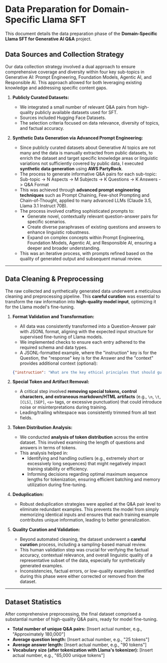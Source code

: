 # Data Preparation for Domain-Specific Llama SFT

This document details the data preparation phase of the **Domain-Specific Llama SFT for Generative AI Q&A** project.

## Data Sources and Collection Strategy

Our data collection strategy involved a dual approach to ensure comprehensive coverage and diversity within four key sub-topics in Generative AI: Prompt Engineering, Foundation Models, Agentic AI, and Responsible AI. This approach allowed for both leveraging existing knowledge and addressing specific content gaps.

1.  **Publicly Curated Datasets:**
    * We integrated a small number of relevant Q&A pairs from high-quality publicly available datasets used for SFT.
    * Sources included Hugging Face Datasets.
    * The selection criteria focused on data relevance, diversity of topics, and factual accuracy.

2.  **Synthetic Data Generation via Advanced Prompt Engineering:**
    * Since publicly curated datasets about Generative AI topics are not many and the data is manually extracted from public datasets, to enrich the dataset and target specific knowledge areas or linguistic variations not sufficiently covered by public data, I executed **synthetic data generation** using **AWS PartyRock**.
    * The process to generate informative Q&A pairs for each sub-topic: Sub-topic -> N Aspects -> M Subjects -> K Questions -> K Answers -> Q&A Format 
    * This was achieved through **advanced prompt engineering techniques** such as Prompt Chaining, Few-shot Prompting and Chain-of-Thought, applied to many advanced LLMs (Claude 3.5, Llama 3.1 Instruct 70B).
    * The process involved crafting sophisticated prompts to:
        * Generate novel, contextually relevant question-answer pairs for specific scenarios.
        * Create diverse paraphrases of existing questions and answers to enhance linguistic robustness.
        * Expand on complex concepts within Prompt Engineering, Foundation Models, Agentic AI, and Responsible AI, ensuring a deeper and broader understanding.
    * This was an iterative process, with prompts refined based on the quality of generated output and subsequent manual review.

---
## Data Cleaning & Preprocessing

The raw collected and synthetically generated data underwent a meticulous cleaning and preprocessing pipeline. This **careful curation** was essential to transform the raw information into **high-quality model input**, optimizing it for the Llama model's fine-tuning.

1.  **Format Validation and Transformation:**
    * All data was consistently transformed into a Question-Answer pair with JSONL format, aligning with the expected input structure for supervised fine-tuning of Llama models.
    * We implemented checks to ensure each entry adhered to the required schema and data types.
    * A JSONL-formatted example, where the "instruction" key is for the Question, the "response" key is for the Answer and the "context" provides additional context (optional): 
    ```json
    {"instruction": "What are the key ethical principles that should guide the development of responsible AI systems?", "context":"", "response":"Responsible AI development should be guided by principles including transparency, fairness, accountability, privacy protection, human oversight, non-maleficence (avoiding harm), beneficence (promoting good), and respect for human autonomy. These principles ensure AI systems serve humanity's best interests while minimizing potential risks."}

2.  **Special Token and Artifact Removal:**
    * A critical step involved **removing special tokens, control characters, and extraneous markdown/HTML artifacts** (e.g., `\n`, `\t`, `[CLS]`, `[SEP]`, `<a>` tags, or excessive punctuation) that could introduce noise or misinterpretations during training.
    * Leading/trailing whitespace was consistently trimmed from all text fields.

3.  **Token Distribution Analysis:**
    * We conducted **analysis of token distribution** across the entire dataset. This involved examining the length of questions and answers in terms of tokens.
    * This analysis helped in:
        * Identifying and handling outliers (e.g., extremely short or excessively long sequences) that might negatively impact training stability or efficiency.
        * Informing decisions regarding optimal maximum sequence lengths for tokenization, ensuring efficient batching and memory utilization during fine-tuning.

4.  **Deduplication:**
    * Robust deduplication strategies were applied at the Q&A pair level to eliminate redundant examples. This prevents the model from simply memorizing identical inputs and ensures that each training example contributes unique information, leading to better generalization.

5.  **Quality Curation and Validation:**
    * Beyond automated cleaning, the dataset underwent a **careful curation** process, including a sampling-based manual review.
    * This human validation step was crucial for verifying the factual accuracy, contextual relevance, and overall linguistic quality of a representative subset of the data, especially for synthetically generated examples.
    * Inconsistencies, factual errors, or low-quality examples identified during this phase were either corrected or removed from the dataset.

---

## Dataset Statistics

After comprehensive preprocessing, the final dataset comprised a substantial number of high-quality Q&A pairs, ready for model fine-tuning.

* **Total number of unique Q&A pairs:** [Insert actual number, e.g., "Approximately 180,000"]
* **Average question length:** [Insert actual number, e.g., "25 tokens"]
* **Average answer length:** [Insert actual number, e.g., "90 tokens"]
* **Vocabulary size (after tokenization with Llama's tokenizer):** [Insert actual number, e.g., "65,000 unique tokens"]
